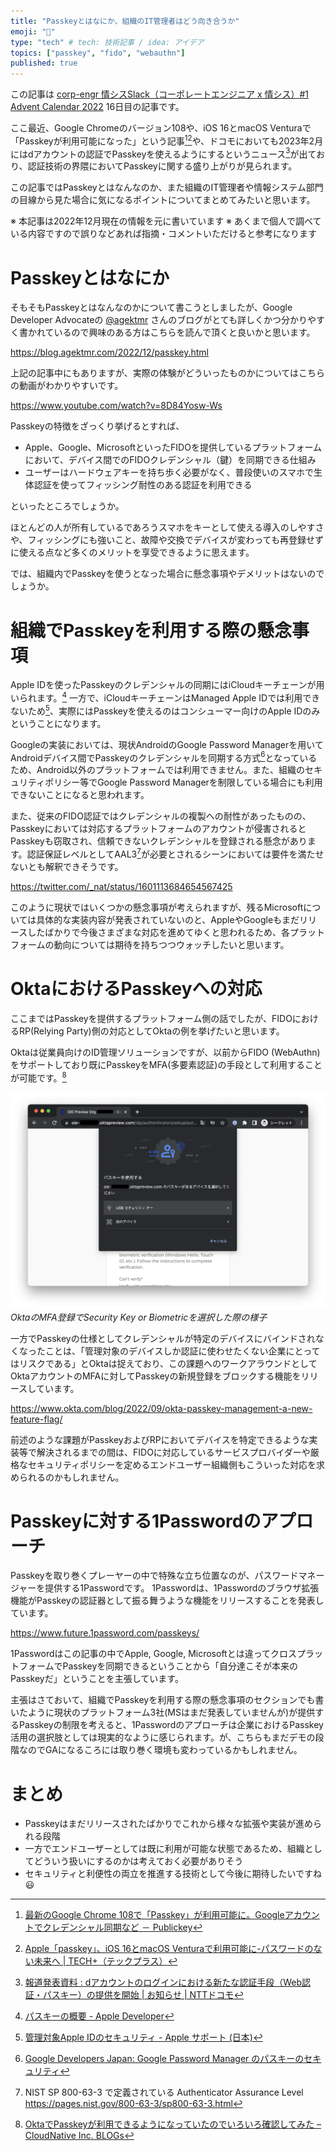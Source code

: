 ```yaml
---
title: "Passkeyとはなにか、組織のIT管理者はどう向き合うか"
emoji: "🔑"
type: "tech" # tech: 技術記事 / idea: アイデア
topics: ["passkey", "fido", "webauthn"]
published: true
---
```

この記事は [corp-engr 情シスSlack（コーポレートエンジニア x 情シス）#1 Advent Calendar 2022](https://adventar.org/calendars/7756) 16日目の記事です。

ここ最近、Google Chromeのバージョン108や、iOS 16とmacOS Venturaで「Passkeyが利用可能になった」という記事[^1][^2]や、ドコモにおいても2023年2月にはdアカウントの認証でPasskeyを使えるようにするというニュース[^3]が出ており、認証技術の界隈においてPasskeyに関する盛り上がりが見られます。

この記事ではPasskeyとはなんなのか、また組織のIT管理者や情報システム部門の目線から見た場合に気になるポイントについてまとめてみたいと思います。

※ 本記事は2022年12月現在の情報を元に書いています
※ あくまで個人で調べている内容ですので誤りなどあれば指摘・コメントいただけると参考になります

# Passkeyとはなにか
そもそもPasskeyとはなんなのかについて書こうとしましたが、Google Developer Advocateの [@agektmr](https://twitter.com/agektmr) さんのブログがとても詳しくかつ分かりやすく書かれているので興味のある方はこちらを読んで頂くと良いかと思います。

https://blog.agektmr.com/2022/12/passkey.html

上記の記事中にもありますが、実際の体験がどういったものかについてはこちらの動画がわかりやすいです。

https://www.youtube.com/watch?v=8D84Yosw-Ws

Passkeyの特徴をざっくり挙げるとすれば、
- Apple、Google、MicrosoftといったFIDOを提供しているプラットフォームにおいて、デバイス間でのFIDOクレデンシャル（鍵）を同期できる仕組み
- ユーザーはハードウェアキーを持ち歩く必要がなく、普段使いのスマホで生体認証を使ってフィッシング耐性のある認証を利用できる

といったところでしょうか。

ほとんどの人が所有しているであろうスマホをキーとして使える導入のしやすさや、フィッシングにも強いこと、故障や交換でデバイスが変わっても再登録せずに使える点など多くのメリットを享受できるように思えます。

では、組織内でPasskeyを使うとなった場合に懸念事項やデメリットはないのでしょうか。

# 組織でPasskeyを利用する際の懸念事項
Apple IDを使ったPasskeyのクレデンシャルの同期にはiCloudキーチェーンが用いられます。[^4]
一方で、iCloudキーチェーンはManaged Apple IDでは利用できないため[^5]、実際にはPasskeyを使えるのはコンシューマー向けのApple IDのみということになります。

Googleの実装においては、現状AndroidのGoogle Password Managerを用いてAndroidデバイス間でPasskeyのクレデンシャルを同期する方式[^6]となっているため、Android以外のプラットフォームでは利用できません。また、組織のセキュリティポリシー等でGoogle Password Managerを制限している場合にも利用できないことになると思われます。

また、従来のFIDO認証ではクレデンシャルの複製への耐性があったものの、Passkeyにおいては対応するプラットフォームのアカウントが侵害されるとPasskeyも窃取され、信頼できないクレデンシャルを登録される懸念があります。認証保証レベルとしてAAL3[^7]が必要とされるシーンにおいては要件を満たせないとも解釈できそうです。

https://twitter.com/_nat/status/1601113684654567425

このように現状ではいくつかの懸念事項が考えられますが、残るMicrosoftについては具体的な実装内容が発表されていないのと、AppleやGoogleもまだリリースしたばかりで今後さまざまな対応を進めてゆくと思われるため、各プラットフォームの動向については期待を持ちつつウォッチしたいと思います。

# OktaにおけるPasskeyへの対応
ここまではPasskeyを提供するプラットフォーム側の話でしたが、FIDOにおけるRP(Relying Party)側の対応としてOktaの例を挙げたいと思います。

Oktaは従業員向けのID管理ソリューションですが、以前からFIDO (WebAuthn)をサポートしており既にPasskeyをMFA(多要素認証)の手段として利用することが可能です。[^8]

![](/images/passkey-for-it-admin/1671117304518.png)
*OktaのMFA登録でSecurity Key or Biometricを選択した際の様子*

一方でPasskeyの仕様としてクレデンシャルが特定のデバイスにバインドされなくなったことは、「管理対象のデバイスしか認証に使わせたくない企業にとってはリスクである」とOktaは捉えており、この課題へのワークアラウンドとしてOktaアカウントのMFAに対してPasskeyの新規登録をブロックする機能をリリースしています。

https://www.okta.com/blog/2022/09/okta-passkey-management-a-new-feature-flag/

前述のような課題がPasskeyおよびRPにおいてデバイスを特定できるような実装等で解決されるまでの間は、FIDOに対応しているサービスプロバイダーや厳格なセキュリティポリシーを定めるエンドユーザー組織側もこういった対応を求められるのかもしれません。

# Passkeyに対する1Passwordのアプローチ
Passkeyを取り巻くプレーヤーの中で特殊な立ち位置なのが、パスワードマネージャーを提供する1Passwordです。
1Passwordは、1Passwordのブラウザ拡張機能がPasskeyの認証器として振る舞うような機能をリリースすることを発表しています。

https://www.future.1password.com/passkeys/

1Passwordはこの記事の中でApple, Google, Microsoftとは違ってクロスプラットフォームでPasskeyを同期できるということから「自分達こそが本来のPasskeyだ」ということを主張しています。

主張はさておいて、組織でPasskeyを利用する際の懸念事項のセクションでも書いたように現状のプラットフォーム3社(MSはまだ発表していませんが)が提供するPasskeyの制限を考えると、1Passwordのアプローチは企業におけるPasskey活用の選択肢としては現実的なように感じられます。が、こちらもまだデモの段階なのでGAになるころには取り巻く環境も変わっているかもしれません。

# まとめ
- Passkeyはまだリリースされたばかりでこれから様々な拡張や実装が進められる段階
- 一方でエンドユーザーとしては既に利用が可能な状態であるため、組織としてどういう扱いにするのかは考えておく必要がありそう
- セキュリティと利便性の両立を推進する技術として今後に期待したいですね 😃



[^1]: [最新のGoogle Chrome 108で「Passkey」が利用可能に。Googleアカウントでクレデンシャル同期など － Publickey](https://www.publickey1.jp/blog/22/google_chrome_108passkeygoogle.html)
[^2]: [Apple「passkey」、iOS 16とmacOS Venturaで利用可能に-パスワードのない未来へ | TECH+（テックプラス）](https://news.mynavi.jp/techplus/article/20220916-2455568/)
[^3]: [報道発表資料 : dアカウントのログインにおける新たな認証手段（Web認証・パスキー）の提供を開始 | お知らせ | NTTドコモ](https://www.docomo.ne.jp/info/news_release/2022/10/17_00.html)
[^4]: [パスキーの概要 - Apple Developer](https://developer.apple.com/jp/passkeys/)
[^5]: [管理対象Apple IDのセキュリティ - Apple サポート (日本)](https://support.apple.com/ja-jp/guide/security/sec049674014/web)
[^6]: [Google Developers Japan: Google Password Manager のパスキーのセキュリティ](https://developers-jp.googleblog.com/2022/11/security-of-passkeys.html)
[^7]: NIST SP 800-63-3 で定義されている Authenticator Assurance Level https://pages.nist.gov/800-63-3/sp800-63-3.html
[^8]: [OktaでPasskeyが利用できるようになっていたのでいろいろ確認してみた – CloudNative Inc. BLOGs](https://blog.cloudnative.co.jp/13500/)